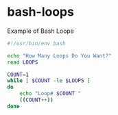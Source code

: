 # bash-loops
Example of Bash Loops


```bash
#!/usr/bin/env bash

echo "How Many Loops Do You Want?"
read LOOPS

COUNT=1
while [ $COUNT -le $LOOPS ]
do
    echo "Loop# $COUNT "
    ((COUNT++))
done
```
